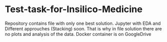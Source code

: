 # Test-task-for-Insilico-Medicine
Repository contains file with only one best solution. Jupyter with EDA and Different approuches (Stacking) soon. That is why in file solution there are no plots and analysis of the data.
Docker container is on GoogleDrive
